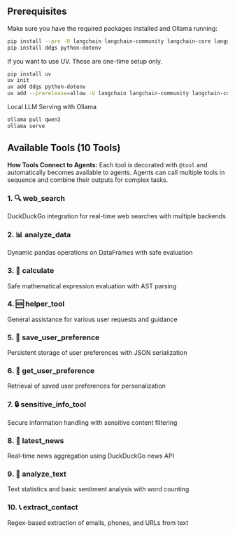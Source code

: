 ## Prerequisites

Make sure you have the required packages installed and Ollama running:

```bash
pip install --pre -U langchain langchain-community langchain-core langgraph
pip install ddgs python-dotenv
```

If you want to use UV. These are one-time setup only. 
```bash
pip install uv
uv init
uv add ddgs python-dotenv
uv add --prerelease=allow -U langchain langchain-community langchain-core langgraph

```

Local LLM Serving with Ollama
```bash
ollama pull qwen3
ollama serve
```

## Available Tools (10 Tools)

**How Tools Connect to Agents:** Each tool is decorated with `@tool` and automatically becomes available to agents. Agents can call multiple tools in sequence and combine their outputs for complex tasks.

### 1. 🔍 web_search
DuckDuckGo integration for real-time web searches with multiple backends

### 2. 📊 analyze_data
Dynamic pandas operations on DataFrames with safe evaluation

### 3. 🧮 calculate
Safe mathematical expression evaluation with AST parsing

### 4. 🆘 helper_tool
General assistance for various user requests and guidance

### 5. 💾 save_user_preference
Persistent storage of user preferences with JSON serialization

### 6. 📖 get_user_preference
Retrieval of saved user preferences for personalization

### 7. 🔒 sensitive_info_tool
Secure information handling with sensitive content filtering

### 8. 📰 latest_news
Real-time news aggregation using DuckDuckGo news API

### 9. 📝 analyze_text
Text statistics and basic sentiment analysis with word counting

### 10. 📞 extract_contact
Regex-based extraction of emails, phones, and URLs from text